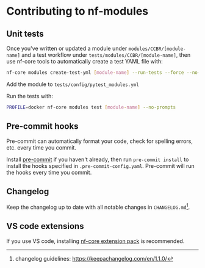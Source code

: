 # Contributing to nf-modules

## Unit tests

Once you've written or updated a module under `modules/CCBR/[module-name]` and
a test workflow under `tests/modules/CCBR/[module-name]`,
then use nf-core tools to automatically create a test YAML file with:

```sh
nf-core modules create-test-yml [module-name] --run-tests --force --no-prompts
```

Add the module to `tests/config/pytest_modules.yml`

Run the tests with:

```sh
PROFILE=docker nf-core modules test [module-name] --no-prompts
```

## Pre-commit hooks

Pre-commit can automatically format your code, check for spelling errors, etc. every time you commit.

Install [pre-commit](https://pre-commit.com/#installation) if you haven't already,
then run `pre-commit install` to install the hooks specified in `.pre-commit-config.yaml`.
Pre-commit will run the hooks every time you commit.

## Changelog

Keep the changelog up to date with all notable changes in `CHANGELOG.md`[^2].

[^2]: changelog guidelines: <https://keepachangelog.com/en/1.1.0/>

## VS code extensions

If you use VS code, installing [nf-core extension pack](https://marketplace.visualstudio.com/items?itemName=nf-core.nf-core-extensionpack) is recommended.
